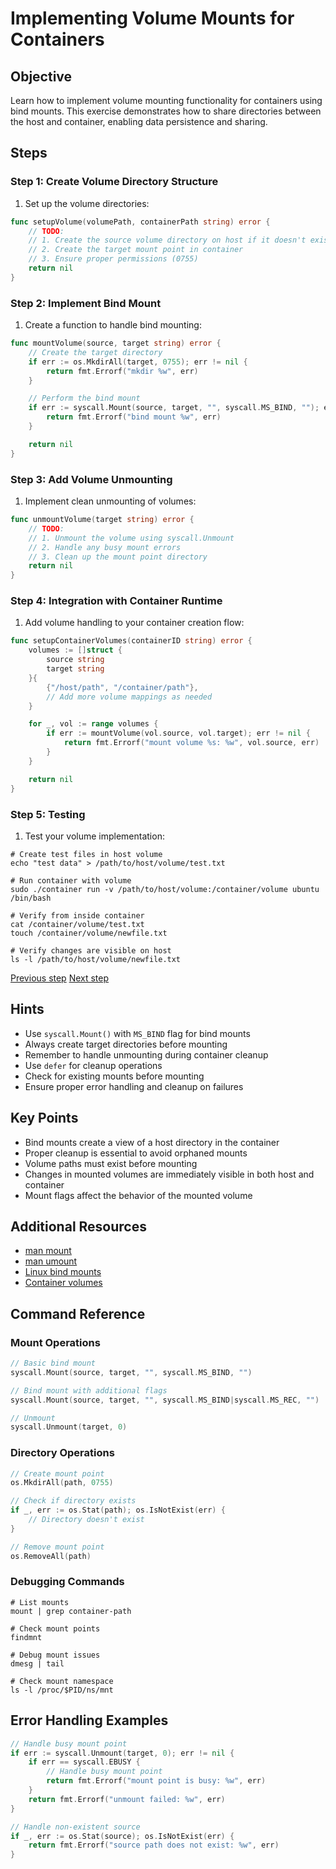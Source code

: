 # Implementing Volume Mounts for Containers

## Objective

Learn how to implement volume mounting functionality for containers using bind
mounts. This exercise demonstrates how to share directories between the host and
container, enabling data persistence and sharing.

## Steps

### Step 1: Create Volume Directory Structure

1. Set up the volume directories:

```go
func setupVolume(volumePath, containerPath string) error {
    // TODO:
    // 1. Create the source volume directory on host if it doesn't exist
    // 2. Create the target mount point in container
    // 3. Ensure proper permissions (0755)
    return nil
}
```

### Step 2: Implement Bind Mount

1. Create a function to handle bind mounting:

```go
func mountVolume(source, target string) error {
    // Create the target directory
    if err := os.MkdirAll(target, 0755); err != nil {
        return fmt.Errorf("mkdir %w", err)
    }

    // Perform the bind mount
    if err := syscall.Mount(source, target, "", syscall.MS_BIND, ""); err != nil {
        return fmt.Errorf("bind mount %w", err)
    }

    return nil
}
```

### Step 3: Add Volume Unmounting

1. Implement clean unmounting of volumes:

```go
func unmountVolume(target string) error {
    // TODO:
    // 1. Unmount the volume using syscall.Unmount
    // 2. Handle any busy mount errors
    // 3. Clean up the mount point directory
    return nil
}
```

### Step 4: Integration with Container Runtime

1. Add volume handling to your container creation flow:

```go
func setupContainerVolumes(containerID string) error {
    volumes := []struct {
        source string
        target string
    }{
        {"/host/path", "/container/path"},
        // Add more volume mappings as needed
    }

    for _, vol := range volumes {
        if err := mountVolume(vol.source, vol.target); err != nil {
            return fmt.Errorf("mount volume %s: %w", vol.source, err)
        }
    }

    return nil
}
```

### Step 5: Testing

1. Test your volume implementation:

```console
# Create test files in host volume
echo "test data" > /path/to/host/volume/test.txt

# Run container with volume
sudo ./container run -v /path/to/host/volume:/container/volume ubuntu /bin/bash

# Verify from inside container
cat /container/volume/test.txt
touch /container/volume/newfile.txt

# Verify changes are visible on host
ls -l /path/to/host/volume/newfile.txt
```

[Previous step](./05-cgroups.md) [Next step](07-network.md)

## Hints

- Use `syscall.Mount()` with `MS_BIND` flag for bind mounts
- Always create target directories before mounting
- Remember to handle unmounting during container cleanup
- Use `defer` for cleanup operations
- Check for existing mounts before mounting
- Ensure proper error handling and cleanup on failures

## Key Points

- Bind mounts create a view of a host directory in the container
- Proper cleanup is essential to avoid orphaned mounts
- Volume paths must exist before mounting
- Changes in mounted volumes are immediately visible in both host and container
- Mount flags affect the behavior of the mounted volume

## Additional Resources

- [man mount](https://man7.org/linux/man-pages/man2/mount.2.html)
- [man umount](https://man7.org/linux/man-pages/man2/umount.2.html)
- [Linux bind
  mounts](https://man7.org/linux/man-pages/man8/mount.8.html#BIND_MOUNT_OPERATION)
- [Container volumes](https://docs.docker.com/storage/volumes/)

## Command Reference

### Mount Operations

```go
// Basic bind mount
syscall.Mount(source, target, "", syscall.MS_BIND, "")

// Bind mount with additional flags
syscall.Mount(source, target, "", syscall.MS_BIND|syscall.MS_REC, "")

// Unmount
syscall.Unmount(target, 0)
```

### Directory Operations

```go
// Create mount point
os.MkdirAll(path, 0755)

// Check if directory exists
if _, err := os.Stat(path); os.IsNotExist(err) {
    // Directory doesn't exist
}

// Remove mount point
os.RemoveAll(path)
```

### Debugging Commands

```console
# List mounts
mount | grep container-path

# Check mount points
findmnt

# Debug mount issues
dmesg | tail

# Check mount namespace
ls -l /proc/$PID/ns/mnt
```

## Error Handling Examples

```go
// Handle busy mount point
if err := syscall.Unmount(target, 0); err != nil {
    if err == syscall.EBUSY {
        // Handle busy mount point
        return fmt.Errorf("mount point is busy: %w", err)
    }
    return fmt.Errorf("unmount failed: %w", err)
}

// Handle non-existent source
if _, err := os.Stat(source); os.IsNotExist(err) {
    return fmt.Errorf("source path does not exist: %w", err)
}
```
